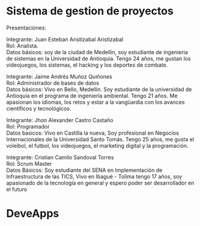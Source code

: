 # Sistema de gestion de proyectos
Presentaciones: <br>

Integrante: Juan Esteban Aristizabal Aristizabal<br>
Rol: Analista.<br>
Datos básicos: soy de la ciudad de Medellín, soy estudiante de ingenieria de sistemas en la Universidad de Antioquia. Tengo 24 años, me gustan los videojuegos, los sistemas, el hacking y los deportes de combate.

Integrante: Jaime Andrés Muñoz Quiñones<br>
Rol: Administrador de bases de datos<br>
Datos básicos: Vivo en Bello, Medellín. Soy estudiante de la universidad de Antioquia
en el programa de ingeniería ambiental. Tengo 21 años. Me apasionan los idiomas, los retos
y estar a la vangüardia con los avances científicos y tecnológicos.

Integrante: Jhon Alexander Castro Castaño<br>
Rol: Programador<br>
Datos basicos: Vivo en Castilla la nueva, Soy profesional en Negocios Internacionales de la Universidad Santo Tomás.
Tengo 25 años, me gusta el voleibol, el futbol, los videojuegos, el marketing digital y la programación.

Integrante: Cristian Camilo Sandoval Torres <br>
Rol: Scrum Master <br>
Datos Básicos: Soy estudiante del SENA en Implementación de Infraestructura de las TICS, Vivo en Ibagué - Tolima tengo 17 años, soy apasionado de la tecnología en general y espero poder ser desarrollador en el futuro
# DeveApps
